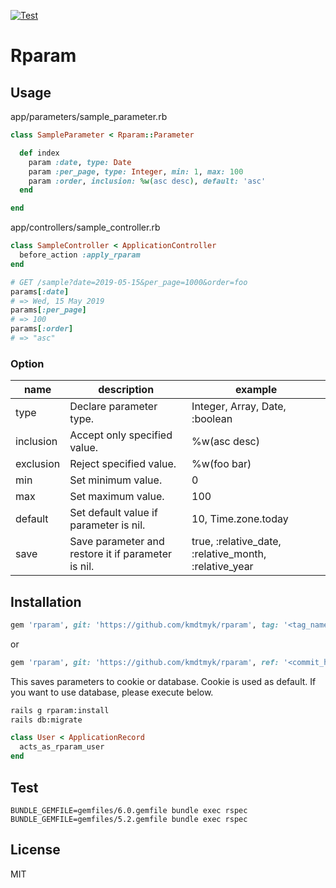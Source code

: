 [![Test](https://github.com/kmdtmyk/rparam/workflows/Test/badge.svg)](https://github.com/kmdtmyk/rparam/actions)

# Rparam

## Usage

app/parameters/sample_parameter.rb

```ruby
class SampleParameter < Rparam::Parameter

  def index
    param :date, type: Date
    param :per_page, type: Integer, min: 1, max: 100
    param :order, inclusion: %w(asc desc), default: 'asc'
  end

end
```

app/controllers/sample_controller.rb

```ruby
class SampleController < ApplicationController
  before_action :apply_rparam
end
```

```ruby
# GET /sample?date=2019-05-15&per_page=1000&order=foo
params[:date]
# => Wed, 15 May 2019
params[:per_page]
# => 100
params[:order]
# => "asc"
```

### Option

|name|description|example|
|-|-|-|
|type|Declare parameter type.|Integer, Array, Date, :boolean|
|inclusion|Accept only specified value.|%w(asc desc)|
|exclusion|Reject specified value.|%w(foo bar)|
|min|Set minimum value.|0|
|max|Set maximum value.|100|
|default|Set default value if parameter is nil.|10, Time.zone.today|
|save|Save parameter and restore it if parameter is nil.|true, :relative_date, :relative_month, :relative_year|

## Installation

```ruby
gem 'rparam', git: 'https://github.com/kmdtmyk/rparam', tag: '<tag_name>'
```

or

```ruby
gem 'rparam', git: 'https://github.com/kmdtmyk/rparam', ref: '<commit_hash>'
```

This saves parameters to cookie or database. Cookie is used as default. If you want to use database, please execute below.

```bash
rails g rparam:install
rails db:migrate
```

```ruby
class User < ApplicationRecord
  acts_as_rparam_user
end
```

## Test

```
BUNDLE_GEMFILE=gemfiles/6.0.gemfile bundle exec rspec
BUNDLE_GEMFILE=gemfiles/5.2.gemfile bundle exec rspec
```

## License

MIT
